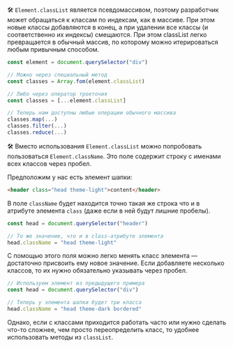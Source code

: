 🛠 `Element.classList` является псевдомассивом, поэтому разработчик может обращаться к классам по индексам, как в массиве. При этом новые классы добавляются в конец, а при удалении все классы (и соответственно их индексы) смещаются. При этом classList легко превращается в обычный массив, по которому можно итерироваться любым привычным способом.

```js
const element = document.querySelector("div")

// Можно через специальный метод
const classes = Array.fom(element.classList)

// Либо через оператор троеточия
const classes = [...element.classList]

// Теперь нам доступны любые операции обычного массива
classes.map(...)
classes.filter(...)
classes.reduce(...)
```

🛠 Вместо использования `Element.classList` можно попробовать пользоваться `Element.className`. Это поле содержит строку с именами всех классов через пробел.

Предположим у нас есть элемент шапки:

```html
<header class="head theme-light">content</header>
```

В поле `className` будет находится точно такая же строка что и в атрибуте элемента `class` (даже если в ней будут лишние пробелы).

```js
const head = document.querySelector("header")

// То же значение, что и в class-атрибуте элемента
head.className = "head theme-light"
```

С помощью этого поля можно легко менять класс элемента — достаточно присвоить ему новое значение. Если добавляете несколько классов, то их нужно обязательно указывать через пробел.

```js
// Используем элемент из предыдущего примера
const head = document.querySelector("div")

// Теперь у элемента шапки будет три класса
head.className = "head theme-dark bordered"
```

Однако, если с классами приходится работать часто или нужно сделать что-то сложнее, чем просто переопределить класс, то удобнее использовать методы из `classList`.
